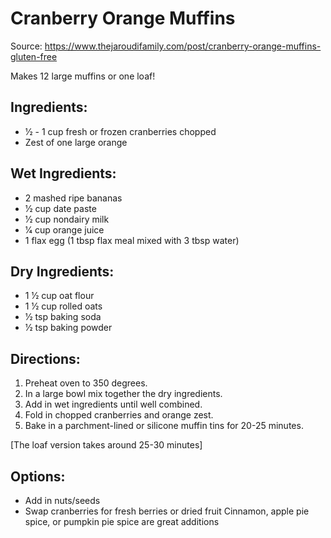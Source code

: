 # Cranberry Orange Muffins

Source: https://www.thejaroudifamily.com/post/cranberry-orange-muffins-gluten-free

Makes 12 large muffins or one loaf!

## Ingredients:
* 1⁄2 - 1 cup fresh or frozen cranberries chopped 
* Zest of one large orange

## Wet Ingredients:
* 2 mashed ripe bananas 
* 1⁄2 cup date paste
* 1⁄2 cup nondairy milk 
* 1⁄4 cup orange juice
* 1 flax egg (1 tbsp flax meal mixed with 3 tbsp water)

## Dry Ingredients:
* 1 1⁄2 cup oat flour
* 1 1⁄2 cup rolled oats 
* 1⁄2 tsp baking soda
* 1⁄2 tsp baking powder

## Directions:
1. Preheat oven to 350 degrees.
2. In a large bowl mix together the dry ingredients. 
3. Add in wet ingredients until well combined. 
4. Fold in chopped cranberries and orange zest.
5. Bake in a parchment-lined or silicone muffin tins for 20-25 minutes. 

[The loaf version takes around 25-30 minutes]

## Options:
* Add in nuts/seeds
* Swap cranberries for fresh berries or dried fruit
Cinnamon, apple pie spice, or pumpkin pie spice are great additions
